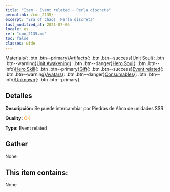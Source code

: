 ```yaml
---
title: "Item - Event related - Perla discreta"
permalink: /con_2135/
excerpt: "Era of Chaos  Perla discreta"
last_modified_at: 2021-07-06
locale: es
ref: "con_2135.md"
toc: false
classes: wide
---
```

 [Materials](/ItemsES/){: .btn .btn--primary}[Artifacts](/ItemsES/Artifacts/){: .btn .btn--success}[Unit Soul](/ItemsES/UnitSoul/){: .btn .btn--warning}[Unit Awakening](/ItemsES/UnitAwakening/){: .btn .btn--danger}[Hero Soul](/ItemsES/HeroSoul/){: .btn .btn--info}[Hero Skill](/ItemsES/HeroSkill/){: .btn .btn--primary}[Gift](/ItemsES/Gift/){: .btn .btn--success}[Event related](/ItemsES/Events/){: .btn .btn--warning}[Avatars](/ItemsES/Avatars/){: .btn .btn--danger}[Consumables](/ItemsES/Consumables/){: .btn .btn--info}[Unknown](/ItemsES/Unknown/){: .btn .btn--primary}

## Detalles
 **Descripción:** Se puede intercambiar por Piedras de Alma de unidades SSR.

 **Quality:** <span style="color: #FF8C00">OK</span>

 **Type:** Event related

## Gather

  None

## This item contains:

  None

